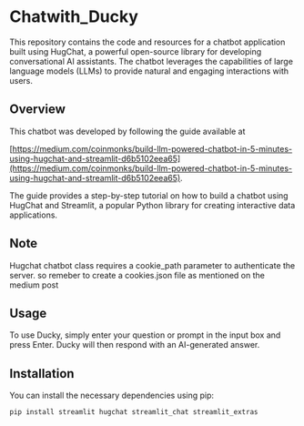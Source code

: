 # Chatwith_Ducky
This repository contains the code and resources for a chatbot application built using HugChat, a powerful open-source library for developing conversational AI assistants. The chatbot leverages the capabilities of large language models (LLMs) to provide natural and engaging interactions with users.

## Overview
This chatbot was developed by following the guide available at

 [https://medium.com/coinmonks/build-llm-powered-chatbot-in-5-minutes-using-hugchat-and-streamlit-d6b5102eea65](https://medium.com/coinmonks/build-llm-powered-chatbot-in-5-minutes-using-hugchat-and-streamlit-d6b5102eea65).
 
The guide provides a step-by-step tutorial on how to build a chatbot using HugChat and Streamlit, a popular Python library for creating interactive data applications.

## Note
Hugchat chatbot class requires a cookie_path parameter to authenticate the server. so remeber to create a cookies.json file as mentioned on the medium post


## Usage

To use Ducky, simply enter your question or prompt in the input box and press Enter. Ducky will then respond with an AI-generated answer.

## Installation

You can install the necessary dependencies using pip:

```bash
pip install streamlit hugchat streamlit_chat streamlit_extras
```



